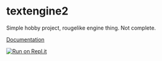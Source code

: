 # textengine2
Simple hobby project, rougelike engine thing. Not complete.

[Documentation](https://roboboredom.github.io/textengine2/)

[![Run on Repl.it](https://repl.it/badge/github/roboboredom/textengine2)](https://repl.it/github/roboboredom/textengine2)
